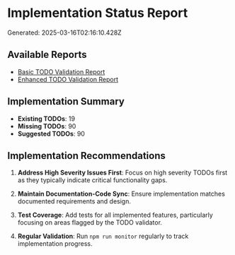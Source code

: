 # Implementation Status Report

Generated: 2025-03-16T02:16:10.428Z

## Available Reports

- [Basic TODO Validation Report](./todo-report.md)
- [Enhanced TODO Validation Report](./enhanced-todo-report.md)

## Implementation Summary

- **Existing TODOs**: 19
- **Missing TODOs**: 90
- **Suggested TODOs**: 90

## Implementation Recommendations

1. **Address High Severity Issues First**: Focus on high severity TODOs first as they typically indicate critical functionality gaps.

2. **Maintain Documentation-Code Sync**: Ensure implementation matches documented requirements and design.

3. **Test Coverage**: Add tests for all implemented features, particularly focusing on areas flagged by the TODO validator.

4. **Regular Validation**: Run `npm run monitor` regularly to track implementation progress.

